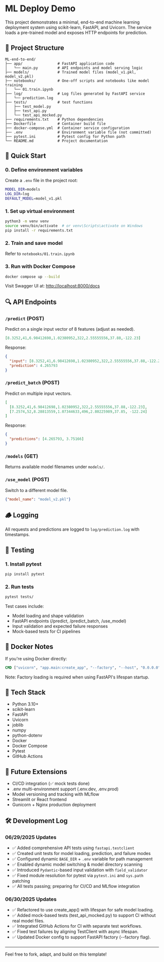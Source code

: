# ML Deploy Demo

This project demonstrates a minimal, end-to-end machine learning deployment system using scikit-learn, FastAPI, and Uvicorn. The service loads a pre-trained model and exposes HTTP endpoints for prediction.

## 📁 Project Structure

```
ML-end-to-end/
├── app/                # FastAPI application code
│   └── main.py         # API endpoints and model serving logic
├── models/             # Trained model files (model_v1.pkl, model_v2.pkl)
├── notebooks/          # One-off scripts and notebooks like model training
│   └── 01.train.ipynb
├── log/                # Log files generated by FastAPI service
│   └── prediction.log
├── tests/              # test functions
│   ├── test_model.py
│   ├── test_api.py
│   └── test_api_mocked.py
├── requirements.txt    # Python dependencies
├── Dockerfile          # Container build file
├── docker-compose.yml  # Container service configuration
├── .env                # Environment variable file (not committed)
├── pytest.ini          # Pytest config for Python path
└── README.md           # Project documentation
```

## 🚀 Quick Start

### 0. Define environment variables
Create a `.env` file in the project root:
```bash
MODEL_DIR=models
LOG_DIR=log
DEFAULT_MODEL=model_v1.pkl
```

### 1. Set up virtual environment
```bash
python3 -m venv venv
source venv/bin/activate  # or venv\Scripts\activate on Windows
pip install -r requirements.txt
```

### 2. Train and save model
Refer to `notebooks/01.train.ipynb`

### 3. Run with Docker Compose
```bash
docker compose up --build
```

Visit Swagger UI at: [http://localhost:8000/docs](http://localhost:8000/docs)

## 🔍 API Endpoints

### `/predict` (POST)
Predict on a single input vector of 8 features (adjust as needed).
```json
[8.3252,41,6.98412698,1.02380952,322,2.55555556,37.88,-122.23]
```
Response:
```json
{
  "input": [8.3252,41,6.98412698,1.02380952,322,2.55555556,37.88,-122.23],
  "prediction": 4.265793
}
```

### `/predict_batch` (POST)
Predict on multiple input vectors.
```json
[
  [8.3252,41,6.98412698,1.02380952,322,2.55555556,37.88,-122.23],
  [7.2574,52,8.28813559,1.07344633,496,2.80225989,37.85, -122.24]
]
```
Response:
```json
{
  "predictions": [4.265793, 3.75166]
}
```

### `/models` (GET)
Returns available model filenames under `models/`.

### `/use_model` (POST)
Switch to a different model file.
```json
{"model_name": "model_v2.pkl"}
```

## 🪵 Logging
All requests and predictions are logged to `log/prediction.log` with timestamps.


## 🧪 Testing
### 1. Install pytest
```bash
pip install pytest
```

### 2. Run tests
```bash
pytest tests/
```

Test cases include:
- Model loading and shape validation
- FastAPI endpoints (/predict, /predict_batch, /use_model)
- Input validation and expected failure responses
- Mock-based tests for CI pipelines


## 🐳 Docker Notes
If you're using Docker directly:
```dockerfile
CMD ["uvicorn", "app.main:create_app", "--factory", "--host", "0.0.0.0", "--port", "8000"]
```
Note: Factory loading is required when using FastAPI's lifespan startup.


## 🧱 Tech Stack
- Python 3.10+
- scikit-learn
- FastAPI
- Uvicorn
- joblib
- numpy
- python-dotenv
- Docker
- Docker Compose
- Pytest
- GitHub Actions

## 📌 Future Extensions
- CI/CD integration (✅ mock tests done)
- .env multi-environment support (.env.dev, .env.prod)
- Model versioning and tracking with MLflow
- Streamlit or React frontend
- Gunicorn + Nginx production deployment

## 🛠️ Development Log

### 06/29/2025 Updates
- ✅ Added comprehensive API tests using `fastapi.testclient`
- ✅ Created unit tests for model loading, prediction, and failure modes
- ✅ Configured dynamic `BASE_DIR` + `.env` variable for path management
- ✅ Enabled dynamic model switching & model directory scanning
- ✅ Introduced `Pydantic`-based input validation with `field_validator`
- ✅ Fixed module resolution for pytest via `pytest.ini` and `sys.path` patching
- ✅ All tests passing; preparing for CI/CD and MLflow integration

### 06/30/2025 Updates
- ✅ Refactored to use create_app() with lifespan for safe model loading.
- ✅ Added mock-based tests (test_api_mocked.py) to support CI without real model files.
- ✅ Integrated GitHub Actions for CI with separate test workflows.
- ✅ Fixed test failures by aligning TestClient with async lifespan.
- ✅ Updated Docker config to support FastAPI factory (--factory flag).

###
---

Feel free to fork, adapt, and build on this template!

